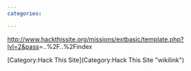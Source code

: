 ```yaml
---
categories:

---
```

<http://www.hackthissite.org/missions/extbasic/template.php?lvl=2&pass>=..%2F..%2Findex

[Category:Hack This Site](Category:Hack This Site "wikilink")
